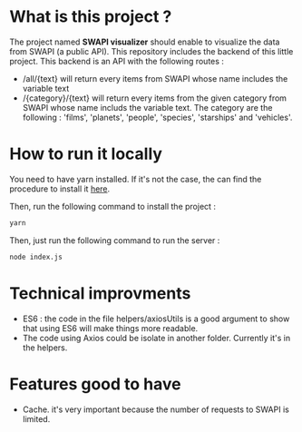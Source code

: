 # What is this project ?

The project named __SWAPI visualizer__ should enable to visualize the data from SWAPI (a public API). This repository includes the backend of this little project. This backend is an API with the following routes :
* /all/{text} will return every items from SWAPI whose name includes the variable text 
* /{category}/{text} will return every items from the given category from SWAPI whose name includs the variable text. The category are the following : 'films', 'planets', 'people', 'species', 'starships' and 'vehicles'.

# How to run it locally

You need to have yarn installed. If it's not the case, the can find the procedure to install it [here](https://classic.yarnpkg.com/fr/docs/install/#debian-stable).

Then, run the following command to install the project : 
```bash
yarn
```

Then, just run the following command to run the server :
```bash
node index.js
```

# Technical improvments

* ES6 : the code in the file helpers/axiosUtils is a good argument to show that using ES6 will make things more readable.
* The code using Axios could be isolate in another folder. Currently it's in the helpers.

# Features good to have

* Cache. it's very important because the number of requests to SWAPI is limited.
